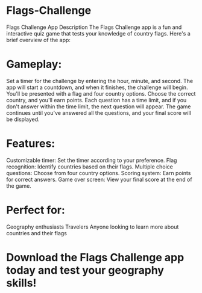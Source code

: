 # Flags-Challenge
Flags Challenge App Description The Flags Challenge app is a fun and interactive quiz game that tests your knowledge of country flags. Here's a brief overview of the app:
# Gameplay:
Set a timer for the challenge by entering the hour, minute, and second.
The app will start a countdown, and when it finishes, the challenge will begin.
You'll be presented with a flag and four country options. Choose the correct country, and you'll earn points.
Each question has a time limit, and if you don't answer within the time limit, the next question will appear.
The game continues until you've answered all the questions, and your final score will be displayed.
# Features:
Customizable timer: Set the timer according to your preference.
Flag recognition: Identify countries based on their flags.
Multiple choice questions: Choose from four country options.
Scoring system: Earn points for correct answers.
Game over screen: View your final score at the end of the game.
# Perfect for:
Geography enthusiasts
Travelers
Anyone looking to learn more about countries and their flags
# Download the Flags Challenge app today and test your geography skills!
